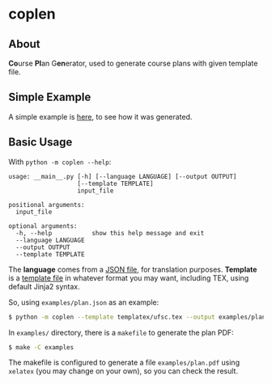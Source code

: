 coplen
======

About
-----

**Co**urse **Pl**an G**en**erator, used to generate course plans with given
template file.

Simple Example
--------------

A simple example is [here](examples/plan.pdf), to see how it was generated.

Basic Usage
-----------

With `python -m coplen --help`:

```text
usage: __main__.py [-h] [--language LANGUAGE] [--output OUTPUT]
                   [--template TEMPLATE]
                   input_file

positional arguments:
  input_file

optional arguments:
  -h, --help           show this help message and exit
  --language LANGUAGE
  --output OUTPUT
  --template TEMPLATE
```

The **language** comes from a [JSON file](langs/pt-br.json), for translation
purposes. **Template** is a [template file](templates/ufsc.tex) in whatever
format you may want, including TEX, using default Jinja2 syntax.

So, using `examples/plan.json` as an example:

```bash
$ python -m coplen --template templatex/ufsc.tex --output examples/plan.tex examples/plan.json
```

In `examples/` directory, there is a `makefile` to generate the plan PDF:

```bash
$ make -C examples
```

The makefile is configured to generate a file `examples/plan.pdf` using
`xelatex` (you may change on your own), so you can check the result.
